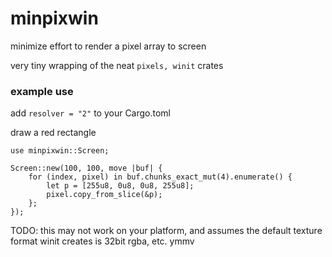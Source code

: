 # minpixwin
minimize effort to render a pixel array to screen    

very tiny wrapping of the neat `pixels, winit` crates 

### example use

add 
`resolver = "2"` to your Cargo.toml 

draw a red rectangle

    use minpixwin::Screen;

    Screen::new(100, 100, move |buf| {
        for (index, pixel) in buf.chunks_exact_mut(4).enumerate() {
            let p = [255u8, 0u8, 0u8, 255u8];
            pixel.copy_from_slice(&p);
        };
    });

TODO: this may not work on your platform, and assumes the default texture format winit creates is 32bit rgba, etc. ymmv
